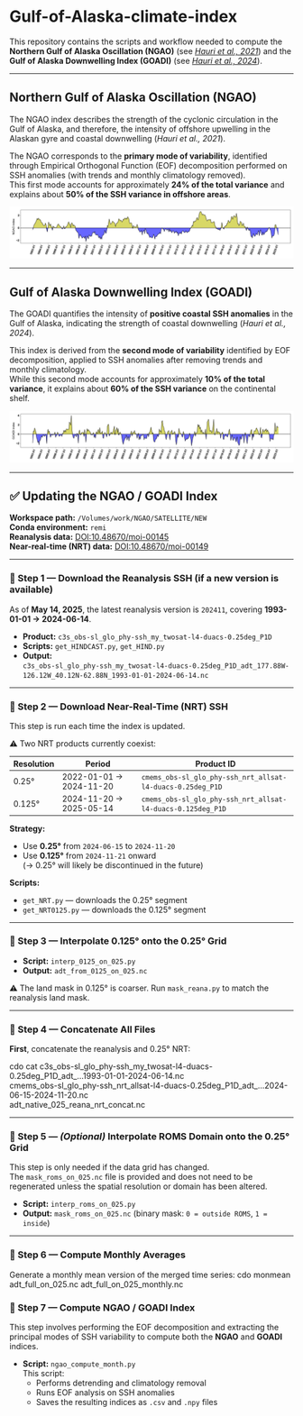 # Gulf-of-Alaska-climate-index

This repository contains the scripts and workflow needed to compute the **Northern Gulf of Alaska Oscillation (NGAO)** (see *[Hauri et al., 2021](https://doi.org/10.1038/s43247-021-00254-z)*) and the **Gulf of Alaska Downwelling Index (GOADI)** (see *[Hauri et al., 2024](https://doi.org/10.1029/2023AV001039)*).  

---

## Northern Gulf of Alaska Oscillation (NGAO)

The NGAO index describes the strength of the cyclonic circulation in the Gulf of Alaska, and therefore, the intensity of offshore upwelling in the Alaskan gyre and coastal downwelling (*Hauri et al., 2021*).  

The NGAO corresponds to the **primary mode of variability**, identified through Empirical Orthogonal Function (EOF) decomposition performed on SSH anomalies (with trends and monthly climatology removed).  
This first mode accounts for approximately **24% of the total variance** and explains about **50% of the SSH variance in offshore areas**.

![NGAO index](NGAO_mon.png)

---

## Gulf of Alaska Downwelling Index (GOADI)

The GOADI quantifies the intensity of **positive coastal SSH anomalies** in the Gulf of Alaska, indicating the strength of coastal downwelling (*Hauri et al., 2024*).  

This index is derived from the **second mode of variability** identified by EOF decomposition, applied to SSH anomalies after removing trends and monthly climatology.  
While this second mode accounts for approximately **10% of the total variance**, it explains about **60% of the SSH variance** on the continental shelf.

![GOADI index](GOADI_mon.png)

---

## ✅ Updating the NGAO / GOADI Index

**Workspace path:** `/Volumes/work/NGAO/SATELLITE/NEW`  
**Conda environment:** `remi`  
**Reanalysis data:** [DOI:10.48670/moi-00145](https://doi.org/10.48670/moi-00145)  
**Near-real-time (NRT) data:** [DOI:10.48670/moi-00149](https://doi.org/10.48670/moi-00149)

---

### 🔹 Step 1 — Download the Reanalysis SSH (if a new version is available)

As of **May 14, 2025**, the latest reanalysis version is `202411`, covering **1993-01-01 → 2024-06-14**.  
- **Product:** `c3s_obs-sl_glo_phy-ssh_my_twosat-l4-duacs-0.25deg_P1D`  
- **Scripts:** `get_HINDCAST.py`, `get_HIND.py`  
- **Output:**  
  `c3s_obs-sl_glo_phy-ssh_my_twosat-l4-duacs-0.25deg_P1D_adt_177.88W-126.12W_40.12N-62.88N_1993-01-01-2024-06-14.nc`

---

### 🔹 Step 2 — Download Near-Real-Time (NRT) SSH

This step is run each time the index is updated.

⚠️ Two NRT products currently coexist:

| Resolution | Period                  | Product ID                                                 |
|------------|--------------------------|-------------------------------------------------------------|
| 0.25°      | 2022-01-01 → 2024-11-20 | `cmems_obs-sl_glo_phy-ssh_nrt_allsat-l4-duacs-0.25deg_P1D`  |
| 0.125°     | 2024-11-20 → 2025-05-14 | `cmems_obs-sl_glo_phy-ssh_nrt_allsat-l4-duacs-0.125deg_P1D` |

**Strategy:**
- Use **0.25°** from `2024-06-15` to `2024-11-20`
- Use **0.125°** from `2024-11-21` onward  
(→ 0.25° will likely be discontinued in the future)

**Scripts:**
- `get_NRT.py` — downloads the 0.25° segment  
- `get_NRT0125.py` — downloads the 0.125° segment

---

### 🔹 Step 3 — Interpolate 0.125° onto the 0.25° Grid

- **Script:** `interp_0125_on_025.py`  
- **Output:** `adt_from_0125_on_025.nc`

⚠️ The land mask in 0.125° is coarser. Run `mask_reana.py` to match the reanalysis land mask.

---

### 🔹 Step 4 — Concatenate All Files

**First**, concatenate the reanalysis and 0.25° NRT:


cdo cat c3s_obs-sl_glo_phy-ssh_my_twosat-l4-duacs-0.25deg_P1D_adt_...1993-01-01-2024-06-14.nc \
        cmems_obs-sl_glo_phy-ssh_nrt_allsat-l4-duacs-0.25deg_P1D_adt_...2024-06-15-2024-11-20.nc \
        adt_native_025_reana_nrt_concat.nc


---
### 🔹 Step 5 — *(Optional)* Interpolate ROMS Domain onto the 0.25° Grid

This step is only needed if the data grid has changed.  
The `mask_roms_on_025.nc` file is provided and does not need to be regenerated unless the spatial resolution or domain has been altered.

- **Script:** `interp_roms_on_025.py`  
- **Output:** `mask_roms_on_025.nc` (binary mask: `0 = outside ROMS`, `1 = inside`)

---

### 🔹 Step 6 — Compute Monthly Averages

Generate a monthly mean version of the merged time series:
cdo monmean adt_full_on_025.nc adt_full_on_025_monthly.nc

### 🔹 Step 7 — Compute NGAO / GOADI Index

This step involves performing the EOF decomposition and extracting the principal modes of SSH variability to compute both the **NGAO** and **GOADI** indices.

- **Script:** `ngao_compute_month.py`  
  This script:
  - Performs detrending and climatology removal
  - Runs EOF analysis on SSH anomalies
  - Saves the resulting indices as `.csv` and `.npy` files

